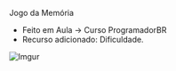 Jogo da Memória
 - Feito em Aula -> Curso ProgramadorBR
 - Recurso adicionado: Dificuldade.
 
 ![Imgur](https://imgur.com/J8Y2Fq8.png)
